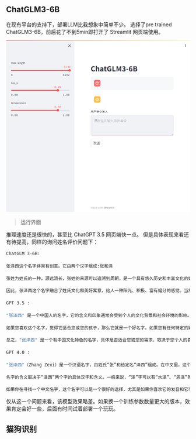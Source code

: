 ## ChatGLM3-6B

在现有平台的支持下，部署LLM比我想象中简单不少。
选择了pre trained ChatGLM3-6B，前后花了不到5min即打开了 Streamlit 网页端使用。

![ChatGLM](./img/chatglm.png)
> 运行界面

推理速度还是很快的，甚至比 ChatGPT 3.5 网页端快一点。
但是具体表现来看还有待提高，同样的询问姓名评价问题下：

```bash
ChatGLM 3-6B:

张泽西这个名字非常有创意。它由两个汉字组成:张和泽

张姓为姓氏的一种，源远流长，张姓的来源可以追溯到周朝，是一个具有悠久历史和丰富文化的姓氏。泽字则表示广泛的水域，也象征着财富和福分。

因此，张泽西这个名字融合了姓氏文化和美好寓意，给人一种阳光、积极、富有福分的感觉。当然，名字的好坏还需结合实际个人和家庭的具体情况来评价。

GPT 3.5 : 

"张泽西" 是一个中国人的名字，它的含义和印象通常会受到个人的文化背景和社会环境的影响。通常情况下，名字的好坏是主观的，因此人们可能会有不同的看法。

如果您喜欢这个名字，觉得它适合您或您的孩子，那么它就是一个好名字。如果您有任何特定的疑虑或考虑，例如名字的发音、意义或文化背景，您可以考虑与家人、朋友或专业顾问讨论，以确保您做出了明智的选择。

总之，"张泽西" 是一个有中国文化特色的名字，具体是否适合您或您的需求，取决于您个人的喜好和情境。

GPT 4.0 : 

"张泽西"（Zhang Zexi）是一个汉语名字，由姓氏“张”和给定名“泽西”组成。在中文里，这个名字听起来很现代，也很有个性。姓氏“张”在中国是非常常见的姓氏之一，而“泽西”则相对少见，使得这个名字整体上比较独特。

名字的含义取决于“泽西”两个字的具体汉字和含义。一般来说，“泽”字可以有“水泽”、“恩泽”等含义，常常与广泛、丰富或恩惠相关联；“西”字则可能指方位西，或者是用作人名时的一个吉祥字。名字的好坏很大程度上取决于个人的偏好以及它在社会文化和语言环境中的意义。

如果你在寻找一个中文名字，这个名字可以是一个很好的选择，尤其是如果你喜欢它的发音和它可能的含义。在选择名字时，最重要的是它对你或名字的持有者来说意义何在。
```

仅从这一个问题来看，该模型效果略差。如果换一个训练参数数量更大的版本，效果肯定会好一些，后面有时间试着部署一个玩玩。

## 猫狗识别

